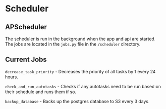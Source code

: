# Scheduler

## APScheduler

The scheduler is run in the background when the app and api are started.
The jobs are located in the `jobs.py` file in the `/scheduler` directory.

## Current Jobs

`decrease_task_priority` - Decreases the priority of all tasks by 1 every 24 hours.

`check_and_run_autotasks` - Checks if any autotasks need to be run based on their schedule and runs them if so.

`backup_database` - Backs up the postgres database to S3 every 3 days.
